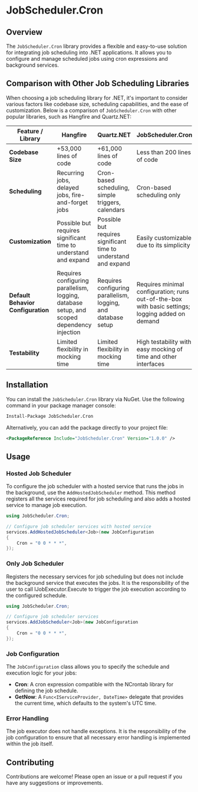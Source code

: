 ﻿# JobScheduler.Cron

## Overview

The `JobScheduler.Cron` library provides a flexible and easy-to-use solution for integrating job
scheduling into .NET applications. It allows you to configure and manage scheduled jobs using cron
expressions and background services.

## Comparison with Other Job Scheduling Libraries

When choosing a job scheduling library for .NET, it's important to consider various factors like codebase size, scheduling capabilities, and the ease of customization. Below is a comparison of `JobScheduler.Cron` with other popular libraries, such as Hangfire and Quartz.NET:

| Feature / Library         | Hangfire                                          | Quartz.NET                                         | JobScheduler.Cron               |
|---------------------------|---------------------------------------------------|---------------------------------------------------|---------------------------------|
| **Codebase Size**         | +53,000 lines of code                             | +61,000 lines of code                              | Less than 200 lines of code     |
| **Scheduling**            | Recurring jobs, delayed jobs, fire-and-forget jobs | Cron-based scheduling, simple triggers, calendars  | Cron-based scheduling only      |
| **Customization**         | Possible but requires significant time to understand and expand | Possible but requires significant time to understand and expand | Easily customizable due to its simplicity |
| **Default Behavior Configuration** | Requires configuring parallelism, logging, database setup, and scoped dependency injection | Requires configuring parallelism, logging, and database setup | Requires minimal configuration; runs out-of-the-box with basic settings; logging added on demand |
| **Testability**           | Limited flexibility in mocking time               | Limited flexibility in mocking time               | High testability with easy mocking of time and other interfaces |

## Installation

You can install the `JobScheduler.Cron` library via NuGet. Use the following command in your package manager console:

```bash
Install-Package JobScheduler.Cron
```

Alternatively, you can add the package directly to your project file:

```xml
<PackageReference Include="JobScheduler.Cron" Version="1.0.0" />
```

## Usage

### Hosted Job Scheduler

To configure the job scheduler with a hosted service that runs the jobs in the background, use the
`AddHostedJobScheduler` method. This method registers all the services required for job scheduling
and also adds a hosted service to manage job execution.

```csharp
using JobScheduler.Cron;

// Configure job scheduler services with hosted service
services.AddHostedJobScheduler<Job>(new JobConfiguration
{
    Cron = "0 0 * * *",
});
```

### Only Job Scheduler

Registers the necessary services for job scheduling but does not include the background service
that executes the jobs. It is the responsibility of the user to call IJobExecutor.Execute to trigger the
job execution according to the configured schedule.

```csharp
using JobScheduler.Cron;

// Configure job scheduler services
services.AddJobScheduler<Job>(new JobConfiguration
{
    Cron = "0 0 * * *",
});
```

### Job Configuration

The `JobConfiguration` class allows you to specify the schedule and execution logic for your jobs:

- **Cron**: A cron expression compatible with the NCrontab library for defining the job schedule.
- **GetNow**: A `Func<IServiceProvider, DateTime>` delegate that provides the current time, which
defaults to the system's UTC time.

### Error Handling

The job executor does not handle exceptions. It is the responsibility of the job configuration to ensure
that all necessary error handling is implemented within the job itself.

## Contributing

Contributions are welcome! Please open an issue or a pull request if you have any suggestions or improvements.

